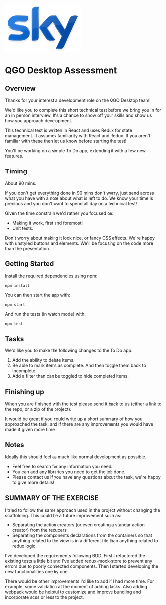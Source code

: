 ![Sky logo](./docs/assets/logo.png)

# QGO Desktop Assessment

## Overview

Thanks for your interest a development role on the QGO Desktop team!

We'd like you to complete this short technical test before we bring you in for
an in person interview. It's a chance to show off your skills and show us how
you approach development.

This technical test is written in React and uses Redux for state management.
It assumes familiarity with React and Redux. If you aren't familiar with these
then let us know before starting the test!

You'll be working on a simple To Do app, extending it with a few new
features.

## Timing

About 90 mins.

If you don't get everything done in 90 mins don't worry, just send across what
you have with a note about what is left to do. We know your time is precious
and you don't want to spend all day on a technical test!

Given the time constrain we'd rather you focused on:
* Making it work, first and foremost!
* Unit tests.

Don't worry about making it look nice, or fancy CSS effects. We're happy with
unstyled buttons and elements. We'll be focusing on the code more than the
presentation.

## Getting Started

Install the required dependencies using npm:

```
npm install
```

You can then start the app with:

```
npm start
```

And run the tests (in watch mode) with:

```
npm test
```

## Tasks

We'd like you to make the following changes to the To Do app:

1. Add the ability to delete items.
2. Be able to mark items as complete. And then toggle them back to incomplete.
3. Add a filter than can be toggled to hide completed items.

## Finishing up

When you are finished with the test please send it back to us (either a link to
the repo, or a zip of the project).

It would be great if you could write up a short summary of how you approached
the task, and if there are any improvements you would have made if given more
time.

## Notes

Ideally this should feel as much like normal development as possible.

* Feel free to search for any information you need.
* You can add any libraries you need to get the job done.
* Please contact us if you have any questions about the task, we're happy to
  give more details!
  
  
## SUMMARY OF THE EXERCISE

I tried to follow the same approach used in the project without changing the scaffolding. 
This could be a future improvement such as: 
* Separating the action creators (or even creating a standar action creator) from the reducers 
* Separating the components declarations from the containers so that anything related to the view is in a different file than anything related to redux logic.

I've developed the requirements following BDD. 
First I refactored the existing tests a little bit and I've added redux-mock-store to prevent any errors due to poorly connected components. 
Then I started developing the new functionalities one by one.

There would be other improvements I'd like to add if I had more time. 
For example, some validation at the moment of adding tasks. Also adding webpack would be helpful to customize and improve bundling and incorporate scss or less to the project.

